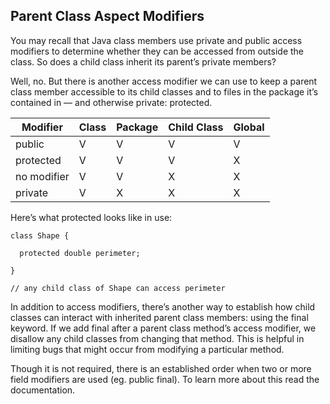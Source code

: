 ## Parent Class Aspect Modifiers

You may recall that Java class members use private and public access modifiers to determine whether they can be accessed from outside the class. So does a child class inherit its parent’s private members?

Well, no. But there is another access modifier we can use to keep a parent class member accessible to its child classes and to files in the package it’s contained in — and otherwise private: protected.

| Modifier    | Class | Package | Child Class | Global |
| ----------- | ----- | ------- | ----------- | ------ |
| public      | V     | V       | V           | V      |
| protected   | V     | V       | V           | X      |
| no modifier | V     | V       | X           | X      |
| private     | V     | X       | X           | X      |

Here’s what protected looks like in use:

```
class Shape {

  protected double perimeter;

}

// any child class of Shape can access perimeter

```

In addition to access modifiers, there’s another way to establish how child classes can interact with inherited parent class members: using the final keyword. If we add final after a parent class method’s access modifier, we disallow any child classes from changing that method. This is helpful in limiting bugs that might occur from modifying a particular method.

Though it is not required, there is an established order when two or more field modifiers are used (eg. public final). To learn more about this read the documentation.
